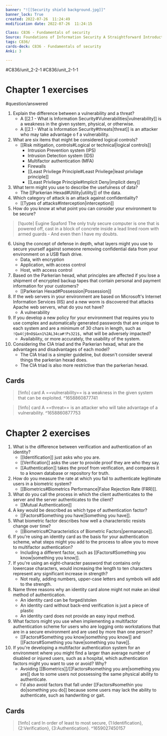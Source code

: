 ```yaml
---
banner: "![[Security shield background.jpg]]"
banner_lock: True
created: 2022-07-26  11:24:49
modification date: 2022-07-26  11:24:15

Class: C836 - Fundamentals of security
Source: Foundations of Information Security A Straightforward Introduction
tags: C836/
cards-deck: C836 - Fundamentals of security
Anki: 3

---
```

#C836/unit_2-2-1 #C836/unit_2-1-1
# Chapter 1 exercises
#question/answered 
1. Explain the difference between a vulnerability and a threat?
	- A [[2.1 - What is Information Security#Vulnerabilities|vulnerability]] is a weakness in the given system, physical, or otherwise.
	-  A [[2.1 - What is Information Security#threats|threat]] is an attacker who may take advantage o f a vulnerability.
2. What are six items that might be considered logical controls?
	- [[Risk mitigation, controls#Logical or technical|logical controls]]
		- Intrusion Prevention system (IPS)
		- Intrusion Detection system (IDS)
		- Multifactor authentication (MFA)
		- Firewalls
		- [[Least Privilege Principle#Least Privilege|least privilage principle]]
		- [[Least Privilege Principle#Implicit Deny|implicit deny]]
3. What term might you use to describe the usefulness of data?
	- The [[Parkerian Hexad#Utility|utility]] of the data.
4. Which category of attack is an attack against confidentiality?
	- [[Types of attacks#Interception|interception]]
5. How do you know at what point you can consider your environment to be secure?
>[!quote] Eugine Spaford
>The only truly secure computer is one that is powered off, cast in a block of concrete inside a lead lined room with armed guards - And even then I have my doubts.
6. Using the concept of defense in depth, what layers might you use to secure yourself against someone removing confidential data from your environment on a USB flash drive.
	- Data, with encryption
	- Application, with access control
	- Host, with access control
7. Based on the Parkerian hexad, what principles are affected if you lose a shipment of encrypted backup tapes that contain personal and payment information for your customers?
	- [[Parkerian Hexad#Possession|Possession]]
8. If the web servers in your environment are based on Microsoft's Internet Information Services (IIS) and a new worm is discovered that attacks Apache web servers, what do you not have?
	- A vulnerability
9. If you develop a new policy for your environment that requires you to use complex and automatically generated passwords that are unique to each system and are a minimum of 30 chars in length, such as `!Qa4(j0nO$&xn1%2AL34ca#!Ps321$,` what will be adversely impacted?
	- Availability, or more accurately, the usability of the system.
10. Considering the CIA triad and the Parkerian hexad, what are the advantages and disadvantages of each model?
	- The CIA triad is a simpler guideline, but doesn't consider several things the parkerian hexad does.
	- The CIA triad is also more restrictive than the parkerian hexad.


## Cards

>[!info] card
>A ==vulnerability== is a weakness in the given system that can be exploited.
^1658860877741

>[!info] card
>A ==threat== is an attacker who will take advantage of a vulnerability.
^1658860877753

# Chapter 2 exercises
1. What is the difference between verification and authentication of an identity?
	- [[Identification]] just asks who you are.
	- [[Verification]] asks the user to provide proof they are who they say.
	- [[Authentication]] takes the proof from verification, and compares it to a known database or repository for truth.
2. How do you measure the rate at which you fail to authenticate legitimate users in a biometric system?
	- [[Biometrics#Biometrics Performance|False Rejection Rate (FRR)]].
3. What do you call the process in which the client authenticates to the server and the server authenticates to the client?
	- [[Mutual Authentication]]
4. A key would be described as which type of authentication factor?
	- [[Factors#Something you have|Something you have]].
5. What biometric factor describes how well a characteristic resists change over time?
	- [[Biometrics#Characteristics of Biometric Factors|permanance]].
6. If you're using an identity card as the basis for your authentication scheme, what steps might you add to the process to allow you to move to multifactor authentication?
	- Including a different factor, such as [[Factors#Something you know|something you know]].
7. If you're using an eight-character password that contains only lowercase characters, would increasing the length to ten characters represent any significant increase in strength?
	- Not really, adding numbers, upper-case letters and symbols will add to the strength.
8. Name three reasons why an identity card alone might not make an ideal method of authentication.
	- An identity card can be forged/stolen
	- An identity card without back-end verification is just a piece of plastic
	- An identity card does not provide an easy input method.
9. What factors might you use when implementing a multifactor authentication scheme for users who are logging onto workstations that are in a secure environment and are used by more than one person?
	- [[Factors#Something you know|something you know]] and [[Factors#Something you have|something you have]].
10. If you're developing a multifactor authentication system for an environment where you might find a larger than average number of disabled or injured users, such as a hospital, which authentication factors might you want to use or avoid? Why?
	- Avoiding [[Biometrics]]/[[Factors#something you are|something you are]] due to some users not possessing the same physical ability to authenticate.
	- I'd also avoid factors that fall under [[Factors#somethin you do|something you do]] because some users may lack the ability to authenticate, such as handwriting or gait.
## Cards

>[!info] card
>In order of least to most secure, {1:Identification}, {2:Verification}, {3:Authentication}.
^1659027450157

